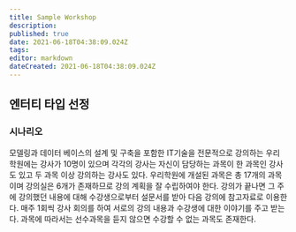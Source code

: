 ```yaml
---
title: Sample Workshop
description: 
published: true
date: 2021-06-18T04:38:09.024Z
tags: 
editor: markdown
dateCreated: 2021-06-18T04:38:09.024Z
---
```


## 엔터티 타입 선정
### 시나리오
모델링과 데이터 베이스의 설계 및 구축을 포함한 IT기술을 전문적으로 강의하는 우리 학원에는 강사가 10명이 있으며 각각의 강사는 자신이 담당하는 과목이 한 과목인 강사도 있고 두 과목 이상 강의하는 강사도 있다. 우리학원에 개설된 과목은 총 17개의 과목이며 강의실은 6개가 존재하므로 강의 계획을 잘 수립하여야 한다. 강의가 끝나면 그 주에 강의했던 내용에 대해 수강생으로부터 설문서를 받아 다음 강의에 참고자료로 이용한다. 매주 1회씩 강사 회의를 하여 서로의 강의 내용과 수강생에 대한 이야기를 주고 받는다. 과목에 따라서는 선수과목을 듣지 않으면 수강할 수 없는 과목도 존재한다.


